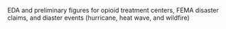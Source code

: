 EDA and preliminary figures for opioid treatment centers, FEMA disaster claims, and diaster events (hurricane, heat wave, and wildfire)
